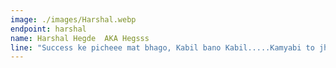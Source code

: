 ```yaml
---
image: ./images/Harshal.webp
endpoint: harshal
name: Harshal Hegde  AKA Hegsss
line: "Success ke picheee mat bhago, Kabil bano Kabil.....Kamyabi to jhak maaar ke perche aayege"
---
```

